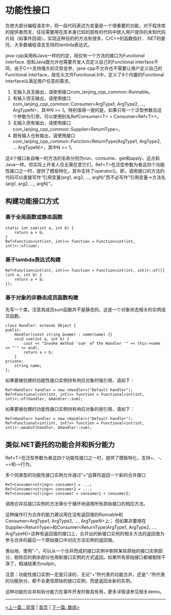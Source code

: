 # 功能性接口 #

在绝大部分编程语言中，将一段代码表述为变量是一个很重要的功能，对于程序库的提供者而言，往往需要用在库本身已知的固有的代码中嵌入用户提供的未知代码片段（如事件回调）。实现这种目的的方法有很多，C/C++的函数指针、.NET的委托、大多数编程语言支持的lambda表达式。

java-cpp采用和Java一样的约定，视仅有一个方法的接口为Functional interface. 但和Java既允许也需要开发人员定义自己的Functional interface不同，由于C++支持强大的泛型变参，java-cpp不允许也不需要让用户定义自己的Functional interface，故在头文件Functional.h中，定义了4个内置的Functional interface以满足用户任意的需求。

1. 无输入且无输出，请使用接口com_lanjing_cpp_common::Runnable。
2. 有输入但无输出，请使用接口com_lanjing_cpp_common::Consumer&lt;ArgType1, ArgType2, ..., ArgTypeN&gt;，其中N >= 1。特别值得一提的是，如果只有一个泛型参数且这个参数为引用，可以使用别名RefConsumer&lt;T&gt; = Consumer&lt;Ref&lt;T&gt;&gt;。
3. 无输入但有输出，请使用接口com_lanjing_cpp_common::Supplier&lt;ReturnType&gt;。
4. 既有输入也有输出，请使用接口com_lanjing_cpp_common::Function&lt;ReturnType(ArgType1, ArgType2, ... ArgTypeN)&gt;，其中N >= 1。

这4个接口各自唯一的方法的名称分别为run、consume、get和apply，这点和Java一样。但实际上开发人员无需在意它们，Ref&lt;T&gt;在泛型参数为者这四个功能性接口之一时，提供了模板特化，其中支持了operator()。即，调用接口的方法的代码可以直接写作“引用变量(arg1, arg2, ..., argN)”而不必写作"引用变量->方法名(arg1, arg2, ..., argN)"。

## 构建功能接口方式 ##

### 基于全局函数或静态函数 ###

    static int sum(int a, int b) {
        return a + b;
    }
    Ref<Function<int(int, int)>> function = Function<int(int, int)>::of(sum);
    
### 基于lambda表达式构建 ###

    Ref<Function<int(int, int)>> function = Function<int(int, int)>::of([](int a, int b) {
        return a + b;
    });
    
### 基于对象的非静态成员函数构建 ###

先写一个类，注意其成员sum函数并不是静态的，这是一个对象状态相关的实例成员函数。

    class Handler: extends Object {
    public:
        Handler(const string &name) : name(name) {}
        void sum(int a, int b) {
            cout << "Invoke method 'sum' of the Handler '" << this->name << "'" << endl;
            return a + b;
        }
    private:
        string name;
    };
    
如果要被创建的功能性接口实例持有响应对象的强引用，请如下：

    Ref<Handler> handler = new_<Handler>("Default handler");
    Ref<Functional<int(int, int)>> function = Functional<int(int, int)>::of(handler, &Handler::sum);

如果要被创建的功能性接口实例持有响应对象的弱引用，请如下：

    Ref<Handler> handler = new_<Handler>("Default handler");
    Ref<Functional<int(int, int)>> function = Functional<int(int, int)>::weakof(handler, &Handler::sum);

## 类似.NET委托的功能合并和拆分能力 ##

Ref&lt;T&gt;在泛型参数为者这四个功能性接口之一时，提供了模板特化，支持+、-、+=和-=行为。

多个同类型的功能性接口实例允许通过“+”运算符返回一个新的合并接口

    Ref<Consumer<string>> consumer1 = ...;
    Ref<Consumer<string>> consumer2 = ...;
    Ref<Consumer<string>> consumer = consumer1 + consumer2;
    
调用合并后接口实例的方法等价于循环地调用所有原始接口的相应方法。

这种操作行为合并的能力建议用在没有返回值的Runnable和Consumer&lt;ArgType1, ArgType2, ..., ArgTypeN&gt;上； 但如果非要用在Suppiler&lt;ReturnType&gt;和Consumer&lt;ReturnType(ArgType1, ArgType2, ..., ArgTypeN)&gt;这种有返回值的接口上，合并出的新接口实例的相关方法的返回值为参与合并的最后一个原始接口中对应方法实例的返回值。

类似地，使用“-”，可以从一个合并而成的接口实例中剔除某些原始的接口实例部分，剔除后的剩余部分也用新接口实例的方式返回。如果所有原始接口都被剔除干净了，相减结果为nullptr。

注意：功能性接口实例一定是只读的，无论“+”所代表的功能合并，还是“-”所代表的功能拆分，都不会更改原始的接口实例，而是返回全新的实例。

这种功能的合并和拆分能力在事件开发时极其有用，更多详情请参见相关demo。

----------

[<上一篇：异常](./exception.md) | [首页](../) | [下一篇: 数组>](./array.md)
